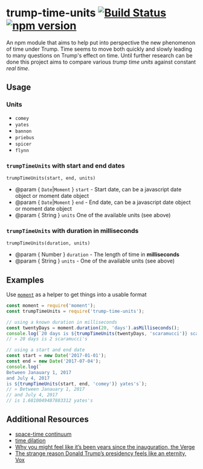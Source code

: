 # trump-time-units [![Build Status](https://travis-ci.org/chadian/trump-time-units.svg?branch=master)](https://travis-ci.org/chadian/trump-time-units) [![npm version](https://badge.fury.io/js/trump-time-units.svg)](https://badge.fury.io/js/trump-time-units)
An npm module that aims to help put into perspective the new phenomenon of
time under Trump. Time seems to move both quickly and slowly leading to many
questions on Trump's effect on time. Until further research can be done this
project aims to compare various *trump time units* against constant *real time*.

## Usage
### Units
- `comey`
- `yates`
- `bannon`
- `priebus`
- `spicer`
- `flynn`

### `trumpTimeUnits` with start and end dates
`trumpTimeUnits(start, end, units)`

- @param { `Date`|`Moment` } `start` - Start date, can be a javascript date object or moment date object
- @param { `Date`|`Moment` } `end` - End date, can be a javascript date object or moment date object
- @param { String } `units` One of the available units (see above)

### `trumpTimeUnits` with duration in milliseconds
`trumpTimeUnits(duration, units)`

- @param { Number } `duration` - The length of time in **milliseconds**
- @param { String } `units` - One of the available units (see above)

## Examples
Use [`moment`](https://momentjs.com/) as a helper to get things into a usable format
```js
const moment = require('moment');
const trumpTimeUnits = require('trump-time-units');

// using a known duration in milliseconds
const twentyDays = moment.duration(20, 'days').asMilliseconds();
console.log(`20 days is ${trumpTimeUnits(twentyDays, 'scaramucci')} scaramucci's`);
// » 20 days is 2 scaramucci's

// using a start and end date
const start = new Date('2017-01-01');
const end = new Date('2017-07-04');
console.log(`
Between Janauary 1, 2017
and July 4, 2017
is ${trumpTimeUnits(start, end, 'comey')} yates's`);
// » Between Janauary 1, 2017
// and July 4, 2017
// is 1.6810049487883312 yates's
```

## Additional Resources
- [space-time continuum](https://simple.wikipedia.org/wiki/Space-time)
- [time dilation](https://en.wikipedia.org/wiki/Time_dilation)
- [Why you might feel like it’s been years since the inauguration, the Verge](https://www.theverge.com/2017/2/3/14497032/time-perception-duration-donald-trump-inauguration-psychology)
- [The strange reason Donald Trump’s presidency feels like an eternity, Vox](https://www.vox.com/2017/6/12/15781752/donald-trump-eternity-time-perception)
